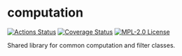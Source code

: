 # computation

[![Actions Status](https://github.com/gridsuite/computation/workflows/CI/badge.svg)](https://github.com/gridsuite/computation/actions)
[![Coverage Status](https://sonarcloud.io/api/project_badges/measure?project=org.gridsuite%computation&metric=coverage)](https://sonarcloud.io/component_measures?id=org.gridsuite%computation&metric=coverage)
[![MPL-2.0 License](https://img.shields.io/badge/license-MPL_2.0-blue.svg)](https://www.mozilla.org/en-US/MPL/2.0/)

Shared library for common computation and filter classes.